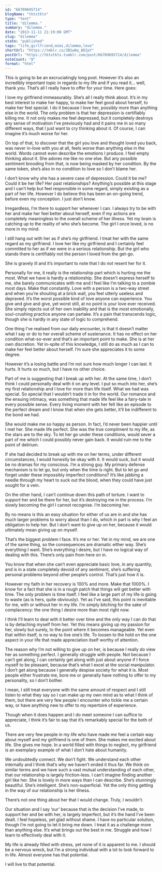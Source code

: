 ```yaml
---
id: "66709695714"
blogName: "tktxtktx"
type: "text"
title: "dilemma."
summary: "dilemma."
date: "2013-11-11 21:19:00 GMT"
slug: "dilemma"
state: "published"
tags: "life,girlfriend,mimi,dilemma,love"
shortUrl: "https://tmblr.co/ZB1w8q_8DIpY"
postUrl: "https://tktxtktx.tumblr.com/post/66709695714/dilemma"
noteCount: "0"
format: "html"
---
```


This is going to be an excruciatingly long post. However it’s also an incredibly important topic in regards to my life and if you read it… well, thank you. That’s all I really have to offer for your time. Here goes: 

I love my girlfriend immeasurably. She’s all I really think about. It’s in my best interest to make her happy, to make her feel good about herself, to make her feel special. I do it because I love her, possibly more than anything else in the world. The only problem is that her depression is certifiably killing me. It not only makes me feel depressed, but it completely destroys any sense of motivation I’ve previously had and it pains me in so many different ways, that I just want to cry thinking about it. Of course, I can imagine it’s much worse for her. 

<!-- more -->

On top of that, to discover that the girl you love and thought loved you back, was never in-love with you at all, feels worse than anything else in the world. Words cannot even describe the emotions I produce. I feel empty thinking about it. She adores me like no one else. But any possible sentiment brooding from that, is now being masked by her condition. By the same token, she’s also in no condition to love so I don’t blame her. 

I don’t know why she has a severe case of depression. Could it be me? Could it be her life? Her past relationships? Anything’s possible at this stage and I can’t help but feel responsible in some regard, simply existing as a part of her life. However I do believe this has been an on-going trend, before even my conception. I just don’t know.

Irregardless, I’m there to support her whenever I can. I always try to be with her and make her feel better about herself, even if my actions are completely meaningless to the overall scheme of her illness. Yet my brain is catching up to the reality of who she’s become. The girl I once loved, is no more in my mind. 

I still hang out with her as if she’s my girlfriend. I treat her with the same regard as my girlfriend. I love her like my girlfriend and I certainly feel committed to her as if we were in a serious relationship. But the girl who stands there is certifiably not the person I loved from the get-go. 

She is gravely ill and it’s important to note that I do not resent her for it.

Personally for me, it really is the relationship part which is hurting me the most. What we have is hardly a relationship. She doesn’t express herself to me, she barely communicates with me and I feel like I’m talking to a zombie most days. Make that constantly. Love with a person is a two-way street and when you’re shouting at a brick wall, you feel utterly useless and depraved. It’s the worst possible kind of love anyone can experience. You give and give and give, yet worst still, at no point is your love ever received. She simply rejects out of her own inability and that is the most emotionally, soul-crushing practice anyone can partake. It’s a pain that transcends logic, though she is hardly in any state of logic to comprehend. 

One thing I’ve realised from our daily encounter, is that it doesn’t matter what I say or do to her overall scheme of sustenance. It has no effect on her condition what-so-ever and that’s an important point to make. She is at her own discretion. Yet in-spite of this knowledge, I still do as much as I can to make her feel better about herself. I’m sure she appreciates it to some degree.

However it’s a losing battle and I’m not sure how much longer I can last. It hurts. It hurts so much, but I have no other choice. 

Part of me is suggesting that I break up with her. At the same time, I don’t think I could personally deal with it on any level. I put so much into her, she’s my first relationship and I love for more than life itself. What we had was special. So special that I wouldn’t trade it in for the world. Our romance and the ensuing intimacy, was something that made life feel like a fairy-tale in every possible sense. Every living moment with her felt like an episode to the perfect dream and I know that when she gets better, it’ll be indifferent to the bond we had.

She would make me so happy as person. In fact, I’d never been happier until I met her. She made life perfect. She was the true compliment to my life, as the stars are to the sky. To let her go under these conditions, would sever a part of me which I could possibly never gain back. It would ruin me to the point of delirium.

If she had decided to break up with me on her terms, under different circumstances, I would honestly be okay with it. It would suck, but it would be no dramas for my conscious. I’m a strong guy. My primary defense mechanism is to let go, but only when the time is right. But to let go and forget under these impossibly imperfect conditions? It’s like jabbing a needle through my heart to suck out the blood, when they could have just sought for a vein. 

On the other hand, I can’t continue down this path of torture. I want to support her and be there for her, but it’s destroying me in the process. I’m slowly becoming the girl I cannot recognise. I’m becoming her.

By no means is this an easy situation for either of us are in and she has much larger problems to worry about than I do, which in part is why I feel an obligation to help her. But I don’t want to give up on her, because it would ultimately mean giving up on myself.

That’s the biggest problem I face. It’s me or her. Yet in my mind, we are one of the same thing, so the consequences are dramatic either way. She’s everything I want. She’s everything I desire, but I have no logical way of dealing with this. There’s only pain from here on in.

You know that when she can’t even appreciate basic love, in any quantity, and is in a state completely devoid of any sentiment, she’s suffering personal problems beyond other people’s control. That’s just how it is. 

However my faith in her recovery is 100% and more. Make that 1000%. I know for a fact that she is in a rough patch that things will get better with time. The only problem is time itself. I feel like a large part of my life is going to waste (as is hers, quite obviously). Yet as I’ve said, this point is inevitable for me, with or without her in my life. I’m simply bitching for the sake of complacency: the one thing I desire more than most right now.

I think I’ll learn to deal with it better over time and the only way I can do that is by detaching myself from her. Yet this means giving up my passion for her, slowly but surely, to the point where it becomes manageable. Yet even that within itself, is no way to live one’s life. To loosen to the hold on the one aspect in your life that made appreciation itself worthy of attention. 

The reason why I’m not willing to give up on her, is because I really do view her as something perfect. I generally struggle with people. Not because I can’t get along, I can certainly get along with just about anyone if I force myself to be pleasant, because that’s what I excel at the social manipulator. I don’t get along because I generally despise society for what it is. Most people either frustrate me, bore me or generally have nothing to offer to my personality, so I don’t bother.

I mean, I still treat everyone with the same amount of respect and I still listen to what they say so I can make up my own mind as to what I think of them, but there are very few people I encounter who tickle me a certain way, or have anything new to offer to my repertoire of experience.

Though when it does happen and I do meet someone I can suffice to appreciate, I think it’s fair to say that it’s remarkably special for the both of us. 

There are very few people in my life who have made me feel a certain way about myself and my girlfriend is one of them. She makes me excited about life. She gives me hope. In a world filled with things to neglect, my girlfriend is an exemplary example of what I don’t hate about humanity.

We undoubtedly connect. We don’t fight. We understand each other internally and I think that’s why we haven’t ended it thus far. We think on similar terms and we have such a vast mutual understanding of each other, that our relationship is largely friction-less. I can’t imagine finding another girl like her. She is lovely in more ways than I can describe. She’s stunningly beautiful. She’s intelligent. She’s non-superficial. Yet the only thing getting in the way of our relationship is her illness.

There’s not one thing about her that I would change. Truly, I wouldn’t. 

Our situation and I say ‘our’ because that is the decision I’ve made, to support her and be with her, is largely imperfect, but it’s the hand I’ve been dealt. I feel hopeless, yet glad without shame. I have no particular solution, though I’m not going to let it bring me down. I treat it as a challenge more than anything else. It’s what brings out the best in me. Struggle and how I learn to effectively deal with it. 

My life is already filled with stress, yet none of it is apparent to me. I should be a nervous wreck, but I’m a strong individual with a lot to look forward to in life. Almost everyone has that potential. 

I will live to that potential.